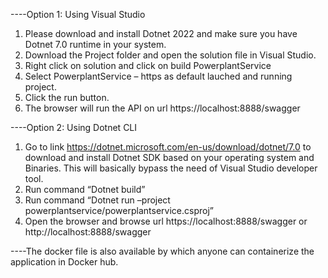 ----Option 1: Using Visual Studio
1.	Please download and install Dotnet 2022 and make sure you have Dotnet 7.0 runtime in your system.
2.	Download the Project folder and open the solution file in Visual Studio.
3.	Right click on solution and click on build PowerplantService
4.	Select PowerplantService – https as default lauched and running project.
5.	Click the run button.
6.	The browser will run the API on url https://localhost:8888/swagger


----Option 2: Using Dotnet CLI
1.	Go to link https://dotnet.microsoft.com/en-us/download/dotnet/7.0 to download and install Dotnet SDK based on your operating system and Binaries. This will basically bypass the need of Visual Studio developer tool. 
2.	Run command “Dotnet build”
3.	Run command “Dotnet run –project powerplantservice/powerplantservice.csproj”
4.	Open the browser and browse url https://localhost:8888/swagger or http://localhost:8888/swagger 

----The docker file is also available by which anyone can containerize the application in Docker hub.
